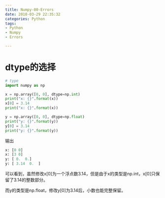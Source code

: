 ```yaml
---
title: Numpy-00-Errors
date: 2018-03-29 22:35:32
categories: Python
tags:
- Python
- Numpy
- Errors

---
```


# dtype的选择

```python
# type
import numpy as np

x = np.array([0, 0], dtype=np.int)
print("x: {}".format(x))
x[0] = 3.14
print("x: {}".format(x))

y = np.array([0, 0], dtype=np.float)
print("y: {}".format(y))
y[0] = 3.14
print("y: {}".format(y))
```

输出

```python
x: [0 0]
x: [3 0]
y: [ 0.  0.]
y: [ 3.14  0.  ]
```

可以看到，虽然修改x[0]为一个浮点数3.14，但是由于x的类型是np.int，x[0]只保留了3.14的整数部分。

而y的类型是np.float，修改y[0]为3.14后，小数也能完整保留。


